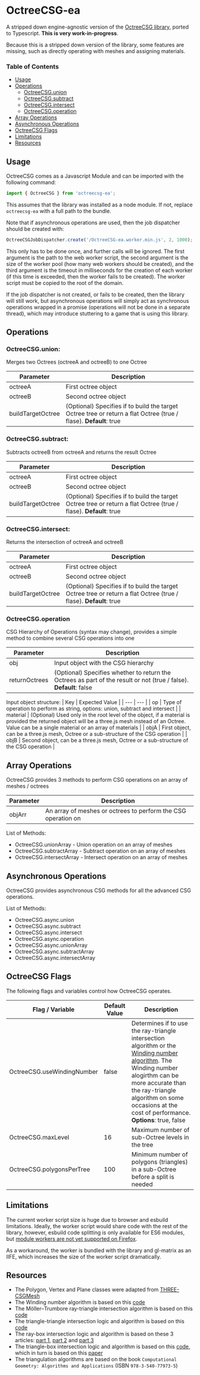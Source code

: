 # OctreeCSG-ea

A stripped down engine-agnostic version of the
[OctreeCSG library](https://github.com/giladdarshan/OctreeCSG), ported to
Typescript. **This is very work-in-progress**.

Because this is a stripped down version of the library, some features are
missing, such as directly operating with meshes and assigning materials.

### Table of Contents
- [Usage](#usage)
- [Operations](#operations)
  - [OctreeCSG.union](#octreecsgunion)
  - [OctreeCSG.subtract](#octreecsgsubtract)
  - [OctreeCSG.intersect](#octreecsgintersect)
  - [OctreeCSG.operation](#octreecsgoperation)
- [Array Operations](#array-operations)
- [Asynchronous Operations](#asynchronous-operations)
- [OctreeCSG Flags](#octreecsg-flags)
- [Limitations](#limitations)
- [Resources](#resources)

## Usage
OctreeCSG comes as a Javascript Module and can be imported with the following
command:
```js
import { OctreeCSG } from 'octreecsg-ea';
```

This assumes that the library was installed as a node module. If not, replace
`octreecsg-ea` with a full path to the bundle.

Note that if asynchronous operations are used, then the job dispatcher should be
created with:
```js
OctreeCSGJobDispatcher.create('/OctreeCSG-ea.worker.min.js', 2, 1000);
```

This only has to be done once, and further calls will be ignored. The first
argument is the path to the web worker script, the second argument is the size
of the worker pool (how many web workers should be created), and the third
argument is the timeout in milliseconds for the creation of each worker (if this
time is exceeded, then the worker fails to be created). The worker script must
be copied to the root of the domain.

If the job dispatcher is not created, or fails to be created, then the library
will still work, but asynchronous operations will simply act as synchronous
operations wrapped in a promise (operations will not be done in a separate
thread), which may introduce stuttering to a game that is using this library.

## Operations
### OctreeCSG.union:
Merges two Octrees (octreeA and octreeB) to one Octree

| Parameter | Description |
| --- | --- |
| octreeA | First octree object |
| octreeB | Second octree object |
| buildTargetOctree | (Optional) Specifies if to build the target Octree tree or return a flat Octree (true / flase). **Default**: true |

### OctreeCSG.subtract:
Subtracts octreeB from octreeA and returns the result Octree

| Parameter | Description |
| --- | --- |
| octreeA | First octree object |
| octreeB | Second octree object |
| buildTargetOctree | (Optional) Specifies if to build the target Octree tree or return a flat Octree (true / flase). **Default**: true |

### OctreeCSG.intersect:
Returns the intersection of octreeA and octreeB

| Parameter | Description |
| --- | --- |
| octreeA | First octree object |
| octreeB | Second octree object |
| buildTargetOctree | (Optional) Specifies if to build the target Octree tree or return a flat Octree (true / flase). **Default**: true |

### OctreeCSG.operation
CSG Hierarchy of Operations (syntax may change), provides a simple method to combine several CSG operations into one

| Parameter | Description |
| --- | --- |
| obj | Input object with the CSG hierarchy |
| returnOctrees | (Optional) Specifies whether to return the Octrees as part of the result or not (true / false). **Default**: false |

Input object structure:
| Key | Expected Value |
| --- | --- |
| op | Type of operation to perform as string, options: union, subtract and intersect |
| material | (Optional) Used only in the root level of the object, if a material is provided the returned object will be a three.js mesh instead of an Octree. Value can be a single material or an array of materials |
| objA | First object, can be a three.js mesh, Octree or a sub-structure of the CSG operation |
| objB | Second object, can be a three.js mesh, Octree or a sub-structure of the CSG operation |

## Array Operations
OctreeCSG provides 3 methods to perform CSG operations on an array of meshes / octrees

| Parameter | Description |
| --- | --- |
| objArr | An array of meshes or octrees to perform the CSG operation on |

List of Methods:
- OctreeCSG.unionArray - Union operation on an array of meshes
- OctreeCSG.subtractArray - Subtract operation on an array of meshes
- OctreeCSG.intersectArray - Intersect operation on an array of meshes

## Asynchronous Operations
OctreeCSG provides asynchronous CSG methods for all the advanced CSG operations.

List of Methods:
- OctreeCSG.async.union
- OctreeCSG.async.subtract
- OctreeCSG.async.intersect
- OctreeCSG.async.operation
- OctreeCSG.async.unionArray
- OctreeCSG.async.subtractArray
- OctreeCSG.async.intersectArray

## OctreeCSG Flags
The following flags and variables control how OctreeCSG operates.

| Flag / Variable | Default Value | Description |
| --- | --- | --- |
| OctreeCSG.useWindingNumber | false | Determines if to use the ray-triangle intersection algorithm or the [Winding number algorithm](https://en.wikipedia.org/wiki/Point_in_polygon#Winding_number_algorithm). The Winding number alogirthm can be more accurate than the ray-triangle algorithm on some occasions at the cost of performance. **Options**: true, false |
| OctreeCSG.maxLevel | 16 | Maximum number of sub-Octree levels in the tree |
| OctreeCSG.polygonsPerTree | 100 | Minimum number of polygons (triangles) in a sub-Octree before a split is needed |

## Limitations
The current worker script size is huge due to browser and esbuild limitations.
Ideally, the worker script would share code with the rest of the library,
however, esbuild code splitting is only available for ES6 modules, but
[module workers are not yet supported on Firefox](https://bugzilla.mozilla.org/show_bug.cgi?id=1247687).

As a workaround, the worker is bundled with the library and gl-matrix as an
IIFE, which increases the size of the worker script dramatically.

## Resources
- The Polygon, Vertex and Plane classes were adapted from [THREE-CSGMesh](https://github.com/manthrax/THREE-CSGMesh)
- The Winding number algorithm is based on this [code](https://github.com/grame-cncm/faust/blob/master-dev/tools/physicalModeling/mesh2faust/vega/libraries/windingNumber/windingNumber.cpp)
- The Möller–Trumbore ray-triangle intersection algorithm is based on this [code](https://en.wikipedia.org/wiki/M%C3%B6ller%E2%80%93Trumbore_intersection_algorithm#C++_implementation)
- The triangle-triangle intersection logic and algorithm is based on this [code](https://github.com/benardp/contours/blob/master/freestyle/view_map/triangle_triangle_intersection.c)
- The ray-box intersection logic and algorithm is based on these 3 articles: [part 1](https://tavianator.com/2011/ray_box.html), [part 2](https://tavianator.com/2015/ray_box_nan.html) and [part 3](https://tavianator.com/2022/ray_box_boundary.html)
- The triangle-box intersection logic and algorithm is based on this [code](https://stackoverflow.com/questions/17458562/efficient-aabb-triangle-intersection-in-c-sharp/17503268#17503268), which in turn is based on this [paper](https://fileadmin.cs.lth.se/cs/Personal/Tomas_Akenine-Moller/code/tribox_tam.pdf)
- The triangulation algorithms are based on the book `Computational Geometry: Algorithms and Applications` (ISBN `978-3-540-77973-5`)